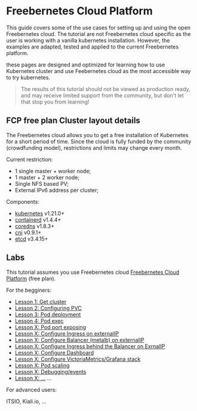 # Freebernetes Cloud Platform

This guide covers some of the use cases for setting up and using the open Freebernetes cloud. The tutorial are not Freebernetes cloud specific as the user is working with a vanilla kubernetes installation.
However, the examples are adapted, tested and applied to the current Freebernetes  platform.

these pages are designed and optimized for learning how to use Kubernetes cluster and use Feebernetes cloud as the most accessible way to try kubernetes.

> The results of this tutorial should not be viewed as production ready, and may receive limited support from the community, but don't let that stop you from learning!

## FCP free plan Cluster layout details

The Freebernetes cloud allows you to get a free installation of Kubernetes for a short period of time. Since the cloud is fully funded by the community (crowdfunding model), restrictions and limits may change every month.

Current restriction:

* 1 single master + worker node;
* 1 master + 2 worker node;
* Single NFS based PV;
* External IPv6 address per cluster;

Components:

* [kubernetes](https://github.com/kubernetes/kubernetes) v1.21.0+
* [containerd](https://github.com/containerd/containerd) v1.4.4+
* [coredns](https://github.com/coredns/coredns) v1.8.3+
* [cni](https://github.com/containernetworking/cni) v0.9.1+
* [etcd](https://github.com/etcd-io/etcd) v3.4.15+

## Labs

This tutorial assumes you use Freebernetes cloud [Freebernetes Cloud Platform](https://XXX) (free plan).

For the begginers:

* [Lesson 1: Get cluster](docs/01-get-cluster.md)
* [Lesson 2: Configuring PVC](docs/02-configuring-pvc.md)
* [Lesson 3: Pod deployment](docs/03-pod-deployment.md)
* [Lesson 4: Pod exec](docs/04-pod-exec.md)
* [Lesson X: Pod port exposing](docs/04-pod-port-exposing.md)
* [Lesson X: Configure Ingress on externalIP](docs/05-ingress-extip.md)
* [Lesson X: Configure Balancer (metalb) on externalIP](docs/06-metalb-extip.md)
* [Lesson X: Configure Ingress behind the Balancer on ExrnalIP](docs/07-ingress-metalb-extip.md)
* [Lesson X: Configure Dashboard](docs/08-ingress-metalb-extip.md)
* [Lesson X: Configure VictoriaMetrics/Grafana stack](docs/09-victoriametrics-grafana.md)
* [Lesson X: Pod scaling](docs/10-pod-scaling.md)
* [Lesson X: Debugging/events](docs/11-debug-events.md)
* [Lesson X: ...](docs/12-debug-events.md)
...

For advanced users:

ITSIO, Kiali.io, ...

